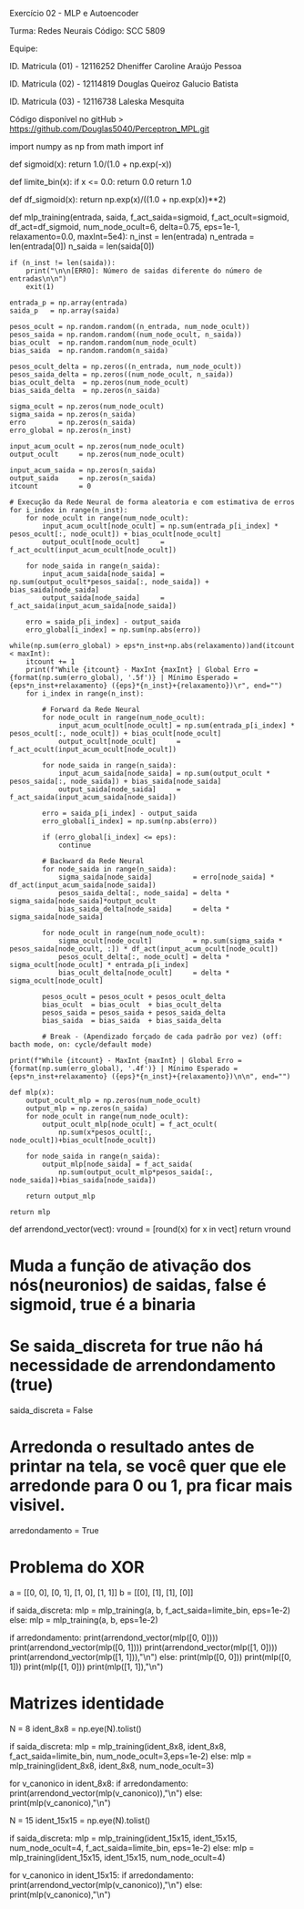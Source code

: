 Exercício 02 - MLP e Autoencoder 

Turma: Redes Neurais Código: SCC 5809

Equipe:

ID. Matricula (01) - 12116252 Dheniffer Caroline Araújo Pessoa

ID. Matricula (02) - 12114819 Douglas Queiroz Galucio Batista

ID. Matricula (03) - 12116738 Laleska Mesquita



Código disponível no gitHub > https://github.com/Douglas5040/Perceptron_MPL.git





import numpy as np
from math import inf


def sigmoid(x):
    return 1.0/(1.0 + np.exp(-x))


def limite_bin(x):
    if x <= 0.0:
        return 0.0
    return 1.0


def df_sigmoid(x):
    return np.exp(x)/((1.0 + np.exp(x))**2)



def mlp_training(entrada, saida, f_act_saida=sigmoid, f_act_ocult=sigmoid, df_act=df_sigmoid, num_node_ocult=6, delta=0.75, eps=1e-1, relaxamento=0.0, maxInt=5e4):
    n_inst    = len(entrada)
    n_entrada = len(entrada[0])
    n_saida   = len(saida[0])

    if (n_inst != len(saida)):
        print("\n\n[ERRO]: Número de saidas diferente do número de entradas\n\n")
        exit(1)

    entrada_p = np.array(entrada)
    saida_p   = np.array(saida)

    pesos_ocult = np.random.random((n_entrada, num_node_ocult))
    pesos_saida = np.random.random((num_node_ocult, n_saida))
    bias_ocult  = np.random.random(num_node_ocult)
    bias_saida  = np.random.random(n_saida)

    pesos_ocult_delta = np.zeros((n_entrada, num_node_ocult))
    pesos_saida_delta = np.zeros((num_node_ocult, n_saida))
    bias_ocult_delta  = np.zeros(num_node_ocult)
    bias_saida_delta  = np.zeros(n_saida)

    sigma_ocult = np.zeros(num_node_ocult)
    sigma_saida = np.zeros(n_saida)
    erro        = np.zeros(n_saida)
    erro_global = np.zeros(n_inst)

    input_acum_ocult = np.zeros(num_node_ocult)
    output_ocult     = np.zeros(num_node_ocult)

    input_acum_saida = np.zeros(n_saida)
    output_saida     = np.zeros(n_saida)
    itcount          = 0

    # Execução da Rede Neural de forma aleatoria e com estimativa de erros
    for i_index in range(n_inst):
        for node_ocult in range(num_node_ocult):
            input_acum_ocult[node_ocult] = np.sum(entrada_p[i_index] * pesos_ocult[:, node_ocult]) + bias_ocult[node_ocult]
            output_ocult[node_ocult]     = f_act_ocult(input_acum_ocult[node_ocult])

        for node_saida in range(n_saida):
            input_acum_saida[node_saida] = np.sum(output_ocult*pesos_saida[:, node_saida]) + bias_saida[node_saida]
            output_saida[node_saida]     = f_act_saida(input_acum_saida[node_saida])

        erro = saida_p[i_index] - output_saida
        erro_global[i_index] = np.sum(np.abs(erro))

    while(np.sum(erro_global) > eps*n_inst+np.abs(relaxamento))and(itcount < maxInt):
        itcount += 1
        print(f"While {itcount} - MaxInt {maxInt} | Global Erro = {format(np.sum(erro_global), '.5f')} | Mínimo Esperado = {eps*n_inst+relaxamento} ({eps}*{n_inst}+{relaxamento})\r", end="")
        for i_index in range(n_inst):

            # Forward da Rede Neural
            for node_ocult in range(num_node_ocult):
                input_acum_ocult[node_ocult] = np.sum(entrada_p[i_index] * pesos_ocult[:, node_ocult]) + bias_ocult[node_ocult]
                output_ocult[node_ocult]     = f_act_ocult(input_acum_ocult[node_ocult])

            for node_saida in range(n_saida):
                input_acum_saida[node_saida] = np.sum(output_ocult * pesos_saida[:, node_saida]) + bias_saida[node_saida]
                output_saida[node_saida]     = f_act_saida(input_acum_saida[node_saida])

            erro = saida_p[i_index] - output_saida
            erro_global[i_index] = np.sum(np.abs(erro))

            if (erro_global[i_index] <= eps):
                continue

            # Backward da Rede Neural
            for node_saida in range(n_saida):
                sigma_saida[node_saida]          = erro[node_saida] * df_act(input_acum_saida[node_saida])
                pesos_saida_delta[:, node_saida] = delta * sigma_saida[node_saida]*output_ocult
                bias_saida_delta[node_saida]     = delta * sigma_saida[node_saida]

            for node_ocult in range(num_node_ocult):
                sigma_ocult[node_ocult]          = np.sum(sigma_saida * pesos_saida[node_ocult, :]) * df_act(input_acum_ocult[node_ocult])
                pesos_ocult_delta[:, node_ocult] = delta * sigma_ocult[node_ocult] * entrada_p[i_index]
                bias_ocult_delta[node_ocult]     = delta * sigma_ocult[node_ocult]

            pesos_ocult = pesos_ocult + pesos_ocult_delta
            bias_ocult  = bias_ocult  + bias_ocult_delta
            pesos_saida = pesos_saida + pesos_saida_delta
            bias_saida  = bias_saida  + bias_saida_delta

            # Break - (Apendizado forçado de cada padrão por vez) (off: bacth mode, on: cycle/default mode)

    print(f"While {itcount} - MaxInt {maxInt} | Global Erro = {format(np.sum(erro_global), '.4f')} | Mínimo Esperado = {eps*n_inst+relaxamento} ({eps}*{n_inst}+{relaxamento})\n\n", end="")

    def mlp(x):
        output_ocult_mlp = np.zeros(num_node_ocult)
        output_mlp = np.zeros(n_saida)
        for node_ocult in range(num_node_ocult):
            output_ocult_mlp[node_ocult] = f_act_ocult(
                np.sum(x*pesos_ocult[:, node_ocult])+bias_ocult[node_ocult])

        for node_saida in range(n_saida):
            output_mlp[node_saida] = f_act_saida(
                np.sum(output_ocult_mlp*pesos_saida[:, node_saida])+bias_saida[node_saida])

        return output_mlp

    return mlp


def arrendond_vector(vect):
	vround = [round(x) for x in vect]
	return vround



# Muda a função de ativação dos nós(neuronios) de saidas, false é sigmoid, true é a binaria
# Se saida_discreta for true não há necessidade de arrendondamento (true)
saida_discreta = False

# Arredonda o resultado antes de printar na tela, se você quer que ele arredonde para 0 ou 1, pra ficar mais visivel.
arredondamento = True




#   Problema do XOR


a = [[0, 0], [0, 1], [1, 0], [1, 1]]
b = [[0], [1], [1], [0]]

if saida_discreta:
    mlp = mlp_training(a, b, f_act_saida=limite_bin, eps=1e-2)
else:
    mlp = mlp_training(a, b, eps=1e-2)

if arredondamento:
    print(arrendond_vector(mlp([0, 0])))
    print(arrendond_vector(mlp([0, 1])))
    print(arrendond_vector(mlp([1, 0])))
    print(arrendond_vector(mlp([1, 1])),"\n")
else:
    print(mlp([0, 0]))
    print(mlp([0, 1]))
    print(mlp([1, 0]))
    print(mlp([1, 1]),"\n")


#   Matrizes identidade

N = 8
ident_8x8 = np.eye(N).tolist()


if saida_discreta:
    mlp = mlp_training(ident_8x8, ident_8x8, f_act_saida=limite_bin, num_node_ocult=3,eps=1e-2)
else:
    mlp = mlp_training(ident_8x8, ident_8x8, num_node_ocult=3)


for v_canonico in ident_8x8:
    if arredondamento:
        print(arrendond_vector(mlp(v_canonico)),"\n")
    else:
        print(mlp(v_canonico),"\n")




N = 15
ident_15x15 = np.eye(N).tolist()

if saida_discreta:
    mlp = mlp_training(ident_15x15, ident_15x15, num_node_ocult=4, f_act_saida=limite_bin, eps=1e-2)
else:
    mlp = mlp_training(ident_15x15, ident_15x15, num_node_ocult=4)

for v_canonico in ident_15x15:
    if arredondamento:
        print(arrendond_vector(mlp(v_canonico)),"\n")
    else:
        print(mlp(v_canonico),"\n")
